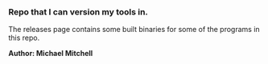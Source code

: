 ### Repo that I can version my tools in.

The releases page contains some built binaries for some of the programs in this repo.

**Author: Michael Mitchell**
